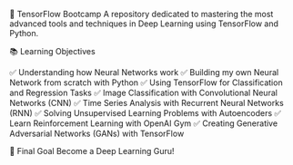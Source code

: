 🚀 TensorFlow Bootcamp
A repository dedicated to mastering the most advanced tools and techniques in Deep Learning using TensorFlow and Python.

📚 Learning Objectives

✅ Understanding how Neural Networks work
✅ Building my own Neural Network from scratch with Python
✅ Using TensorFlow for Classification and Regression Tasks
✅ Image Classification with Convolutional Neural Networks (CNN)
✅ Time Series Analysis with Recurrent Neural Networks (RNN)
✅ Solving Unsupervised Learning Problems with Autoencoders
✅ Learn Reinforcement Learning with OpenAI Gym
✅ Creating Generative Adversarial Networks (GANs) with TensorFlow

🎯 Final Goal
Become a Deep Learning Guru!
